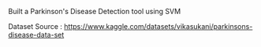 Built a Parkinson's Disease Detection tool using SVM

Dataset Source : https://www.kaggle.com/datasets/vikasukani/parkinsons-disease-data-set

